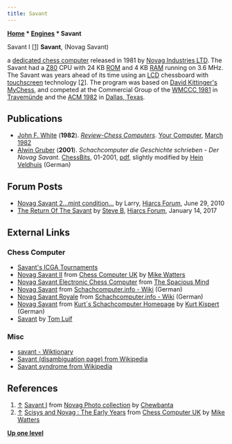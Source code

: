```yaml
---
title: Savant
---
```

**[Home](Home "Home") \* [Engines](Engines "Engines") \* Savant**



 [](https://www.flickr.com/photos/10261668@N05/858166235/sizes/o/in/set-72157600922171918/) Savant I <a id="cite-note-1" href="#cite-ref-1">[1]</a> 
**Savant**, (Novag Savant)  

a [dedicated chess computer](Dedicated_Chess_Computers "Dedicated Chess Computers") released in 1981 by [Novag Industries LTD](Novag "Novag"). The Savant had a [Z80](Z80 "Z80") CPU with 24 KB [ROM](Memory#ROM "Memory") and 4 KB [RAM](Memory#RAM "Memory") running on 3.6 MHz. The Savant was years ahead of its time using an [LCD](https://en.wikipedia.org/wiki/Liquid_crystal_display) chessboard with [touchscreen](https://en.wikipedia.org/wiki/Touchscreen) technology <a id="cite-note-2" href="#cite-ref-2">[2]</a>. The program was based on [David Kittinger's](David_Kittinger "David Kittinger") [MyChess](MyChess "MyChess"), and competed at the Commercial Group of the [WMCCC 1981](WMCCC_1981 "WMCCC 1981") in [Travemünde](https://en.wikipedia.org/wiki/Travem%C3%BCnde) and the [ACM 1982](ACM_1982 "ACM 1982") in [Dallas, Texas](https://en.wikipedia.org/wiki/Dallas%2C_Texas). 



## Publications


* [John F. White](John_F._White "John F. White") (**1982**). *[Review-Chess Computers](http://yourcomputeronline.wordpress.com/2011/01/31/review-chess-computers/)*. [Your Computer](Your_Computer "Your Computer"), [March 1982](http://yourcomputeronline.wordpress.com/2011/01/30/march-1982-contents-and-editorial/)
* [Alwin Gruber](index.php?title=Alwin_Gruber&action=edit&redlink=1 "Alwin Gruber (page does not exist)") (**2001**). *Schachcomputer die Geschichte schrieben - Der Novag Savant*. [ChessBits](ChessBits "ChessBits"), 01-2001, [pdf](http://www.schaakcomputers.nl/hein_veldhuis/database/files/09-1982%20%5BJ-1001%5D%20Novag%20-%20Savant%20II.pdf), slightly modified by [Hein Veldhuis](Hein_Veldhuis "Hein Veldhuis") (German)


## Forum Posts


* [Novag Savant 2...mint condition...](http://www.hiarcs.net/forums/viewtopic.php?p=47105&sid=112fb65eec28e3fee6e7f2de178888c0) by Larry, [Hiarcs Forum](Computer_Chess_Forums "Computer Chess Forums"), June 29, 2010
* [The Return Of The Savant](http://www.hiarcs.net/forums/viewtopic.php?t=8207) by [Steve B](Steve_Blincoe "Steve Blincoe"), [Hiarcs Forum](Computer_Chess_Forums "Computer Chess Forums"), January 14, 2017


## External Links


### Chess Computer


* [Savant's ICGA Tournaments](https://www.game-ai-forum.org/icga-tournaments/program.php?id=501)
* [Novag Savant II](http://www.chesscomputeruk.com/html/novag_savant_ii.html) from [Chess Computer UK](http://www.chesscomputeruk.com/index.html) by [Mike Watters](Mike_Watters "Mike Watters")
* [Novag Savant Electronic Chess Computer](http://www.spacious-mind.com/html/savant.html) from [The Spacious Mind](The_Spacious_Mind "The Spacious Mind")
* [Novag Savant](http://www.schach-computer.info/wiki/index.php/Novag_Savant) from [Schachcomputer.info - Wiki](http://www.schach-computer.info/wiki/index.php/Hauptseite_En) (German)
* [Novag Savant Royale](http://www.schach-computer.info/wiki/index.php/Novag_Savant_Royale) from [Schachcomputer.info - Wiki](http://www.schach-computer.info/wiki/index.php/Hauptseite_En) (German)
* [Novag Savant](http://www.schachcomputer.at/savant.htm) from [Kurt´s Schachcomputer Homepage](http://www.schachcomputer.at/index.htm) by [Kurt Kispert](Kurt_Kispert "Kurt Kispert") (German)
* [Savant](http://www.xs4all.nl/%7Etluif/chescom/EngNovSav.html) by [Tom Luif](Tom_Luif "Tom Luif")


### Misc


* [savant - Wiktionary](http://en.wiktionary.org/wiki/savant)
* [Savant (disambiguation page) from Wikipedia](https://en.wikipedia.org/wiki/Savant)
* [Savant syndrome from Wikipedia](https://en.wikipedia.org/wiki/Savant_syndrome)


## References


1. <a id="cite-ref-1" href="#cite-note-1">↑</a> [Savant I](https://www.flickr.com/photos/10261668@N05/858166235/sizes/o/in/set-72157600922171918/) from [Novag Photo collection](http://www.flickr.com/photos/10261668@N05/sets/72157600922171918/) by [Chewbanta](Steve_Blincoe "Steve Blincoe")
2. <a id="cite-ref-2" href="#cite-note-2">↑</a> [Scisys and Novag : The Early Years](http://www.chesscomputeruk.com/html/scisys_and_novag___the_early_y.html) from [Chess Computer UK](http://www.chesscomputeruk.com/index.html) by [Mike Watters](Mike_Watters "Mike Watters")

**[Up one level](Engines "Engines")**







 
